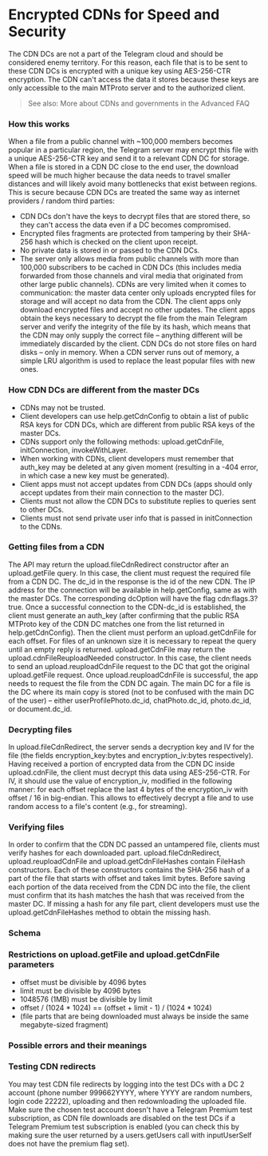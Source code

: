 # Encrypted CDNs for Speed and Security
The CDN DCs are not a part of the Telegram cloud and should be considered enemy territory. For this reason, each file that is to be sent to these CDN DCs is encrypted with a unique key using AES-256-CTR encryption. The CDN can't access the data it stores because these keys are only accessible to the main MTProto server and to the authorized client.
> See also: More about CDNs and governments in the Advanced FAQ
### How this works
When a file from a public channel with ~100,000 members becomes popular in a particular region, the Telegram server may encrypt this file with a unique AES-256-CTR key and send it to a relevant CDN DC for storage.
When a file is stored in a CDN DC close to the end user, the download speed will be much higher because the data needs to travel smaller distances and will likely avoid many bottlenecks that exist between regions.
This is secure because CDN DCs are treated the same way as internet providers / random third parties:
- CDN DCs don't have the keys to decrypt files that are stored there, so they can't access the data even if a DC becomes compromised.
- Encrypted files fragments are protected from tampering by their SHA-256 hash which is checked on the client upon receipt.
- No private data is stored in or passed to the CDN DCs.
- The server only allows media from public channels with more than 100,000 subscribers to be cached in CDN DCs (this includes media forwarded from those channels and viral media that originated from other large public channels).
CDNs are very limited when it comes to communication: the master data center only uploads encrypted files for storage and will accept no data from the CDN. The client apps only download encrypted files and accept no other updates. The client apps obtain the keys necessary to decrypt the file from the main Telegram server and verify the integrity of the file by its hash, which means that the CDN may only supply the correct file – anything different will be immediately discarded by the client.
CDN DCs do not store files on hard disks – only in memory. When a CDN server runs out of memory, a simple LRU algorithm is used to replace the least popular files with new ones.
### How CDN DCs are different from the master DCs
- CDNs may not be trusted.
- Client developers can use help.getCdnConfig to obtain a list of public RSA keys for CDN DCs, which are different from public RSA keys of the master DCs.
- CDNs support only the following methods: upload.getCdnFile, initConnection, invokeWithLayer.
- When working with CDNs, client developers must remember that auth_key may be deleted at any given moment (resulting in a -404 error, in which case a new key must be generated).
- Client apps must not accept updates from CDN DCs (apps should only accept updates from their main connection to the master DC).
- Clients must not allow the CDN DCs to substitute replies to queries sent to other DCs.
- Clients must not send private user info that is passed in initConnection to the CDNs.
### Getting files from a CDN
The API may return the upload.fileCdnRedirect constructor after an upload.getFile query. In this case, the client must request the required file from a CDN DC. The dc_id in the response is the id of the new CDN. The IP address for the connection will be available in help.getConfig, same as with the master DCs. The corresponding dcOption will have the flag cdn:flags.3?true.
Once a successful connection to the CDN-dc_id is established, the client must generate an auth_key (after confirming that the public RSA MTProto key of the CDN DC matches one from the list returned in help.getCdnConfig). Then the client must perform an upload.getCdnFile for each offset. For files of an unknown size it is necessary to repeat the query until an empty reply is returned.
upload.getCdnFile may return the upload.cdnFileReuploadNeeded constructor. In this case, the client needs to send an upload.reuploadCdnFile request to the DC that got the original upload.getFile request. Once upload.reuploadCdnFile is successful, the app needs to request the file from the CDN DC again.
The main DC for a file is the DC where its main copy is stored (not to be confused with the main DC of the user) – either userProfilePhoto.dc_id, chatPhoto.dc_id, photo.dc_id, or document.dc_id.
### Decrypting files
In upload.fileCdnRedirect, the server sends a decryption key and IV for the file (the fields encryption_key:bytes and encryption_iv:bytes respectively).
Having received a portion of encrypted data from the CDN DC inside upload.cdnFile, the client must decrypt this data using AES-256-CTR. For IV, it should use the value of encryption_iv, modified in the following manner: for each offset replace the last 4 bytes of the encryption_iv with offset / 16 in big-endian. This allows to effectively decrypt a file and to use random access to a file's content (e.g., for streaming).
### Verifying files
In order to confirm that the CDN DC passed an untampered file, clients must verify hashes for each downloaded part. upload.fileCdnRedirect, upload.reuploadCdnFile and upload.getCdnFileHashes contain FileHash constructors. Each of these constructors contains the SHA-256 hash of a part of the file that starts with offset and takes limit bytes.
Before saving each portion of the data received from the CDN DC into the file, the client must confirm that its hash matches the hash that was received from the master DC. If missing a hash for any file part, client developers must use the upload.getCdnFileHashes method to obtain the missing hash.
### Schema
### Restrictions on upload.getFile and upload.getCdnFile parameters
- offset must be divisible by 4096 bytes
- limit must be divisible by 4096 bytes
- 1048576 (1MB) must be divisible by limit
- offset / (1024 * 1024) == (offset + limit - 1) / (1024 * 1024)
- (file parts that are being downloaded must always be inside the same megabyte-sized fragment)
### Possible errors and their meanings
### Testing CDN redirects
You may test CDN file redirects by logging into the test DCs with a DC 2 account (phone number 999662YYYY, where YYYY are random numbers, login code 22222), uploading and then redownloading the uploaded file.
Make sure the chosen test account doesn't have a Telegram Premium test subscription, as CDN file downloads are disabled on the test DCs if a Telegram Premium test subscription is enabled (you can check this by making sure the user returned by a users.getUsers call with inputUserSelf does not have the premium flag set).
